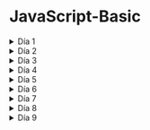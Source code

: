 # JavaScript-Basic

<details><summary>Día 1</summary>

### Ejercicio 1

### Ejercicio 2

### Ejercicio 3

### Ejercicio 4

### Ejercicio 5

</details>

<details><summary>Día 2</summary>

**<details><summary>Lógica booleana y Condicionales</summary>**

* Opeadores
    - if - else
        ```
        const num = 8;
        if (num < 10) {
            console.log("El número es menor a 10");
        } else {
        if (num > 10) {
            console.log("El número es mayor a 10");  
        } else {
            console.log("El número es igual a 10");
        }
        }
        ```
        - Switch - case
        ```
        ```
        - Ternario
            ```
            <condición> ? <expr1> : <expr2>
            ```
            ```
            const num = 10;
            num >= 15 ? console.log('Es mayor o igual que 15') : console.log('Es menor que 15');
            ```
</details>
<br>

### Ejercicio 6

Escribe un programa que le pida un número al usuario e imprima en la consola si el número es mayor o menor/igual a 10.

Si es mayor debe imprimir "El número es mayor a 10".

Si es menor debe imprimir "El número es menor o igual a 10".
```
const num1 = prompt('Digite un número: ')
console.log(num1)

if(num1 > 10){
    console.log( "El número es mayor a 10")
}else if (num1 <= 10) {
    console.log("El número es menor o igual a 10")
}else{
    console.log("Unknown value")
}
```

### Ejercicio 7

Escribe un programa que piense un número de forma aleatoria del 1 al 10 y le pida al usuario que lo 
trate de adivinar. Si el número es correcto debe imprimir en la consola "Felicitaciones, ese era!", 
de lo contrario debe imprimir "Lo siento, intenta nuevamente!"
```
const numberDinamyc = Math.floor((Math.random() * 10 ) + 1);

console.log('Número dinámico: ' + numberDinamyc);

const numberProposal = prompt('Ingrese un número entre 1 y 10: ')

if (numberProposal < 1 || numberProposal > 10) {
    console.log('Número ingresado no valido')
}else if (numberProposal == numberDinamyc) {
    console.log('Felicitaciones, ese era! ' + numberProposal)
}else{
    console.log('Lo siento, era el '+ numberDinamyc +', intenta nuevamente!')
}
```

### Ejercicio 8 

Un múltiplo de 5 es aquel que dividido por 5 da por resultado un número entero (sin residuo). 
Por ejemplo 10, 15, 20, etc. son múltiplos de 5. 11 no es múltiplo de 5 porque quedaría un residuo de 1.
Escribe un programa que le pida al usuario un número e imprima si es un múltiplo de 5 o no.
Si es múltiplo debe imprimir "Si, el número x es múltiplo 5", de lo contrario debe imprimir
"No, el número x no es múltiplo de 5".
```
const numberProposal = prompt('Ingrese un número para validar si es multiplo de 5: ')

if (numberProposal % 5 == 0) {
   console.log('Si, el número '+ numberProposal +' es múltiplo 5') 
}else{
    console.log('No, el número '+ numberProposal +' no es múltiplo de 5')
}
```

### Ejercicio 9

Escribe un programa que le pida un número al usuario e imprima en la consola si el 
número si es mayor, menor o igual que 10.
Si el número es menor a 10 debe imprimir "El número es menor que 10".
Si el número es mayor a 10 debe imprimir "El número es mayor que 10".
Si el número es igual a 10 debe imprimir "El número es igual a 10".

```
const numberProposal = prompt('Ingrese un número: ')

if (numberProposal < 10) {
    console.log('El número es menor que 10')
} else if (numberProposal > 10) {
    console.log('El número es mayor que 10')
}else if(numberProposal == 10){
    console.log('El número es igual a 10')
}else{
    console.log('Unknown value')
}
```

### Ejercicio 10

El índice de masa corporal (IMC), o BMI por sus siglas en inglés, es un valor que determina 
la cantidad de grasa de una persona.
El BMI se calcula con la siguiente formula:
peso / altura^2
Escribe un programa que le pida al usuario su peso y altura. El programa deberá calcular el BMI e imprimir:
"Bajo de peso" si el BMI < 18.5
"Normal" si está entre 18.5 y 24.9
"Sobrepeso" si está entre 25 y 29.9
"Obeso" si es igual o mayor a 30

```
const weight = prompt('Ingrese el peso: ')
const height = prompt('Ingrese la altura: ')

const bim = parseFloat(weight/Math.pow(height,2)).toFixed(2)

if (bim < 18.5) {
    console.log('Bajo de peso: '+ bim)    
} else if (bim >= 18.5 && bim <= 24.9) {
    console.log('Normal: '+ bim) 
} else if (bim >= 25 && bim <= 29.9) {
    console.log('Sobrepeso: '+ bim) 
} else if (bim >= 30) {
    console.log('Obeso: '+ bim) 
} else{
    console.log('Unknown value: '+ bim)  
}
```

### Ejercicio 11

Escribe un programa que le pida al usuario ingresar un número.
Si el número es múltiplo de 3 debe imprimir en la consola "bing".
Si el número es múltiplo de 5 debe imprimir en la consola "bong".
Si el número es múltiplo tanto de 3 como de 5 debe imprimir en la consola "bingbong".
Si no cumple ninguna de las condiciones anteriores debe imprimir el mismo número.

```
const numberProposal = prompt('Ingrese un número y valide si es múltipo de 3 y 5: ')

if (numberProposal % 3 == 0 && numberProposal % 5 == 0) {
    console.log('bingbong')
} else if (numberProposal % 5 == 0) {
    console.log('bong')
} else if (numberProposal % 3 == 0)  {
    console.log('bing')
}else{
    console.log('No cumple: ' + numberProposal)
}
```
</details>

<details><summary>Día 3</summary>

**<details><summary>Bucles</summary>**
* for 
* for ... of
* while
    ```
    const names = [Pia', 'German', 'Rafael']

    let index = 0;
    while (index < names.length){
        const name = names[index];
        console.log(name);
        index++;
    }
    ```

</details>

</details>

<details><summary>Día 4</summary>

</details>

<details><summary>Día 5</summary>

</details>

<details><summary>Día 6</summary>

</details>

<details><summary>Día 7</summary>

</details>

<details><summary>Día 8</summary>

</details>

<details><summary>Día 9</summary>

</details>
